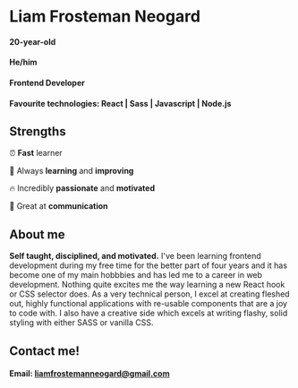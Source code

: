 # Liam Frosteman Neogard
#### 20-year-old
#### He/him
#### Frontend Developer
#### Favourite technologies: React | Sass | Javascript | Node.js

## Strengths
⏰ **Fast** learner

🔑 Always **learning** and **improving**

🔥 Incredibly **passionate** and **motivated**

💬 Great at **communication**

## About me
**Self taught, disciplined, and motivated.** I've been learning frontend development during my free time for the better part of four years and it has become one of my main hobbbies and has led me to a career in web development. Nothing quite excites me the way learning a new React hook or CSS selector does. As a very technical person, I excel at creating fleshed out, highly functional applications with re-usable components that are a joy to code with. I also have a creative side which excels at writing flashy, solid styling with either SASS or vanilla CSS.

## Contact me!
#### Email: liamfrostemanneogard@gmail.com
